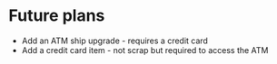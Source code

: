 # Future plans

* Add an ATM ship upgrade - requires a credit card
* Add a credit card item - not scrap but required to access the ATM